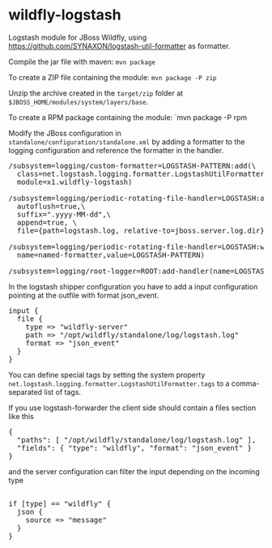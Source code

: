 wildfly-logstash
================

Logstash module for JBoss Wildfly, using https://github.com/SYNAXON/logstash-util-formatter as formatter.

Compile the jar file with maven: `mvn package`

To create a ZIP file containing the module: `mvn package -P zip`

Unzip the archive created in the `target/zip` folder at `$JBOSS_HOME/modules/system/layers/base`.

To create a RPM package containing the module: `mvn package -P rpm

Modify the JBoss configuration in `standalone/configuration/standalone.xml` by adding a formatter to the logging configuration and reference the formatter in the handler.

<pre>
/subsystem=logging/custom-formatter=LOGSTASH-PATTERN:add(\
  class=net.logstash.logging.formatter.LogstashUtilFormatter,\
  module=x1.wildfly-logstash)

/subsystem=logging/periodic-rotating-file-handler=LOGSTASH:add(\
  autoflush=true,\ 
  suffix=".yyyy-MM-dd",\ 
  append=true, \
  file={path=logstash.log, relative-to=jboss.server.log.dir})

/subsystem=logging/periodic-rotating-file-handler=LOGSTASH:write-attribute(\
  name=named-formatter,value=LOGSTASH-PATTERN)

/subsystem=logging/root-logger=ROOT:add-handler(name=LOGSTASH)
</pre>

In the logstash shipper configuration you have to add a input configuration pointing at the outfile with format json_event.

<pre>
input {
  file {
    type => "wildfly-server"
    path => "/opt/wildfly/standalone/log/logstash.log"
    format => "json_event"
  }
}
</pre>

You can define special tags by setting the system property `net.logstash.logging.formatter.LogstashUtilFormatter.tags` to a comma-separated list of tags.

If you use logstash-forwarder the client side should contain a files section like this 

<pre>
{
  "paths": [ "/opt/wildfly/standalone/log/logstash.log" ],
  "fields": { "type": "wildfly", "format": "json_event" }
}
</pre>

and the server configuration can filter the input depending on the incoming type

<pre> 
if [type] == "wildfly" {
  json {
    source => "message"
  }
}
</pre>
